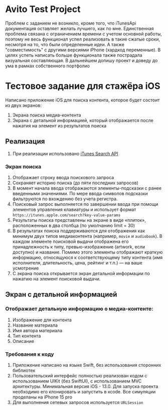 # Avito Test Project
Проблем с заданием не возникло, кроме того, что iTunesApi документация оставляет желать лучшего, как по мне. 
Единственная проблема связана с ограничением времени с учетом основной работы, поэтому не весь функционал успел реализовать в такие сжатые сроки, несмотря на то, что были определенные идеи. А также "совместимость" с другими версиями iPhone (хардкод переменные).
В целях успеть написать больше функционала также пострадала визуальная составляющая. В дальнейшем допишу проект и доведу до ума в рамках собственного портфолио


# Тестовое задание для стажёра iOS
Написано приложение iOS для поиска контента, которое будет состоит из двух экранов:
1. Экрана поиска медиа-контента
2. Экрана с детальной информацией, который отображается после нажатия на элемент из результатов поиска
## Реализация
1. При реализации  использовано [iTunes Search API](https://developer.apple.com/library/archive/documentation/AudioVideo/Conceptual/iTuneSearchAPI/index.html#//apple_ref/doc/uid/TP40017632-CH3-SW1)
### Экран поиска
1. Отображает строку ввода поискового запроса
2. Сохраняет историю поиска (до пяти последних запросов)
3. В момент начала ввода отображаются элементы-подсказки с ранее введенными значениями. По мере ввода символов подсказки фильтруются по вхождению без учета регистра.
4. Поисковый запрос выполняется по завершении ввода при помощи элементов управления клавиатуры и использует формат `https://itunes.apple.com/search?key-value-params`
5. Результаты поиска представлены на экране в виде «плиток», расположенных в два столбца (по умолчанию limit = 30)
6. В результатах поиска поддерживаются для отображения как минимум двух типов медиаконтента (например, `movie` и `audiobook`).  В каждом элементе поисковой выдачи отображена его принадлежность к типу, превью-изображение (artwork, если доступно) и название.  Помимо этого элементы отображают краткую информацию, относящуюся к соответствующему типу контента (имя исполнителя, длительность, цена, рейтинг и т.п.) — на ваше усмотрение
7. С экрана поиска открывается экран детальной информации по нажатию на элемент поисковой выдачи.
## Экран с детальной информацией
### Отображает детальную информацию о медиа-контенте:
1. Изображение для контента
2. Название материала
3. Имя автора материала
4. Тип контента 
6. Описание
### Требования к коду
1. Приложение написано на языке Swift, без использования сторонних библиотек
2. Пользовательский интерфейс полностью реализован кодом с использованием UIKit (без SwiftUI), с использованием MVC архитектуры. Минимальная версия iOS - 13.0. Для запуска проекта необходимо его клонировать и запустить в xcode. Все симуляции проделаны на iPhone 15 pro
3. Для выполнения сетевых запросов используется `URLSession`
